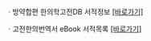 ㆍ방약합편 한의학고전DB 서적정보 <a href="https://mediclassics.kr/books/18, target=_blank">[바로가기]</a>

ㆍ고전한의번역서 eBook 서적목록 <a href="https://info.mediclassics.kr/bookshelf/list/eBook/list, target=_blank">[바로가기]</a>
